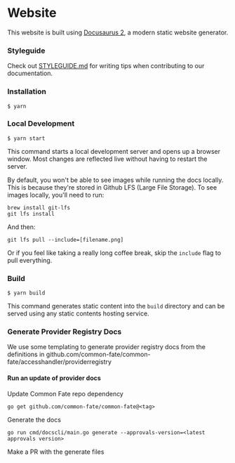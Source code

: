 # Website

This website is built using [Docusaurus 2](https://docusaurus.io/), a modern static website generator.

### Styleguide

Check out [STYLEGUIDE.md](./STYLEGUIDE.md) for writing tips when contributing to our documentation.

### Installation

```
$ yarn
```

### Local Development

```
$ yarn start
```

This command starts a local development server and opens up a browser window. Most changes are reflected live without having to restart the server.

By default, you won't be able to see images while running the docs locally. This is because they're stored in Github LFS (Large File Storage). To see images locally, you'll need to run:

```
brew install git-lfs
git lfs install
```

And then:

```
git lfs pull --include=[filename.png]
```

Or if you feel like taking a really long coffee break, skip the `include` flag to pull everything.

### Build

```
$ yarn build
```

This command generates static content into the `build` directory and can be served using any static contents hosting service.

### Generate Provider Registry Docs

We use some templating to generate provider registry docs from the definitions in github.com/common-fate/common-fate/accesshandler/providerregistry

#### Run an update of provider docs

Update Common Fate repo dependency

```
go get github.com/common-fate/common-fate@<tag>
```

Generate the docs

```
go run cmd/docscli/main.go generate --approvals-version=<latest approvals version>
```

Make a PR with the generate files

